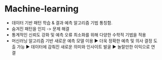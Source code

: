 # Machine-learning

- 데이터 기반 패턴 학습 & 결과 예측 알고리즘 기법 통칭함.
- 숨겨진 패턴을 인지 -> 문제 해결
- 통계적인 신뢰도 강화 및 예측 오류 최소화를 위해 다양한 수학적 기법을 적용 
- 머신러닝 알고리즘 기반 새로운 예측 모델 이용 ▶ 더욱 정확한 예측 및 의사 결정 도출 가능 ▶ 데이터에 감춰진 새로운 의미와 인사이트 발굴 ▶ 놀랄만한 이익으로 연결 
